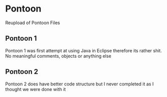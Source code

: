# Pontoon
Reupload of Pontoon Files


## Pontoon 1

Pontoon 1 was first attempt at using Java in Eclipse therefore its rather shit. No meaningful comments, objects or anything else


## Pontoon 2

Pontoon 2 does have better code structure but I never completed it as I thought we were done with it
